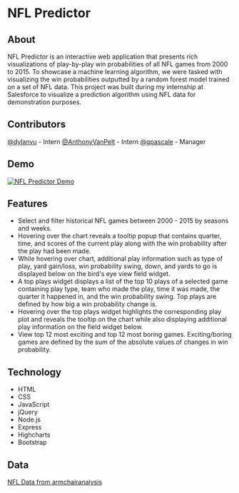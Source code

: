 # NFL Predictor

## About
NFL Predictor is an interactive web application that presents rich visualizations of play-by-play win probabilities of all NFL games from 2000 to 2015. To showcase a machine learning algorithm, we were tasked with visualizing the win probabilities outputted by a random forest model trained on a set of NFL data. This project was built during my internship at Salesforce to visualize a prediction algorithm using NFL data for demonstration purposes.

## Contributors
[@dylanvu](https://github.com/dylanvu) - Intern
[@AnthonyVanPelt](https://github.com/AnthonyVanPelt) - Intern
[@gpascale](https://github.com/gpascale) - Manager

## Demo
[![NFL Predictor Demo](http://img.youtube.com/vi/XxzFLxDKDis/0.jpg)](http://www.youtube.com/watch?v=XxzFLxDKDis "NFL Predictor")

## Features
- Select and filter historical NFL games between 2000 - 2015 by seasons and weeks.
- Hovering over the chart reveals a tooltip popup that contains quarter, time, and scores of the current play along with the win probability after the play had been made.
- While hovering over chart, additional play information such as type of play, yard gain/loss, win probability swing, down, and yards to go is displayed below on the bird's eye view field widget. 
- A top plays widget displays a list of the top 10 plays of a selected game containing play type, team who made the play, time it was made, the quarter it happened in, and the win probability swing. Top plays are defined by how big a win probability change is.
- Hovering over the top plays widget highlights the corresponding play plot and reveals the tooltip on the chart while also displaying additional play information on the field widget below.
- View top 12 most exciting and top 12 most boring games. Exciting/boring games are defined by the sum of the absolute values of changes in win probability.

## Technology
- HTML
- CSS
- JavaScript
- jQuery
- Node.js
- Express
- Highcharts
- Bootstrap

## Data
[NFL Data from armchairanalysis](http://www.armchairanalysis.com/)
